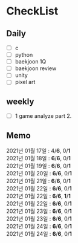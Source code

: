 # CheckList
## Daily
- [ ] c
- [ ] python
- [ ] baekjoon 1Q
- [ ] baekjoon review
- [ ] unity
- [ ] pixel art

## weekly
- [ ] 1 game analyze part 2.

## Memo
2021년 01월 17일 : 4/**6**, 0/**1** <br>
2021년 01월 18일 : **6**/**6**, 0/**1** <br>
2021년 01월 19일 : **6**/**6**, 0/**1** <br>
2021년 01월 20일 : **6**/**6**, 0/**1** <br>
2021년 01월 21일 : **6**/**6**, 0/**1** <br> 
2021년 01월 22일 : **6**/**6**, 0/**1** <br> 
2021년 01월 22일 : **6**/**6**, **1**/**1** <br>
2021년 01월 22일 : **6**/**6**, 0/**1** <br> 
2021년 01월 23일 : **6**/**6**, 0/**1** <br> 
2021년 01월 23일 : **6**/**6**, 0/**1** <br> 
2021년 01월 24일 : **6**/**6**, 0/**1** <br> 
2021년 01월 24일 : **6**/**6**, 0/**1** <br> 
